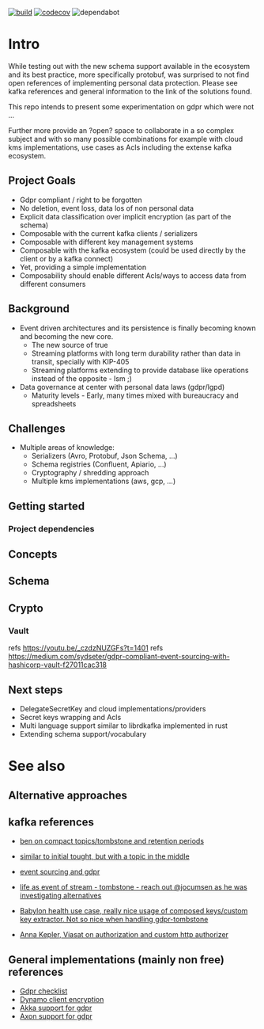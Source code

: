 [![build](https://github.com/pi2schema/pi2schema/workflows/build/badge.svg)](https://github.com/pi2schema/pi2schema/actions)
[![codecov](https://codecov.io/gh/pi2schema/pi2schema/branch/master/graph/badge.svg)](https://codecov.io/gh/pi2schema/pi2schema)
![dependabot](https://badgen.net/github/dependabot/pi2schema/pi2schema?icon=dependabot)

# Intro
While testing out with the new schema support available in the ecosystem and its best practice, more specifically protobuf, was surprised to not find open references of implementing personal data protection. Please see kafka references and general information to the link of the solutions found.

This repo intends to present some experimentation on gdpr which were not ...

Further more provide an ?open? space to collaborate in a so complex subject and with so many possible combinations for example with cloud kms implementations, use cases  as Acls including the extense kafka ecosystem. 

## Project Goals
* Gdpr compliant / right to be forgotten
* No deletion, event loss, data los of non personal data
* Explicit data classification over implicit encryption (as part of the schema)
* Composable with the current kafka clients / serializers
* Composable with different key management systems
* Composable with the kafka ecosystem (could be used directly by the client or by a kafka connect)
* Yet, providing a simple implementation
* Composability should enable different Acls/ways to access data from different consumers


## Background

* Event driven architectures and its persistence is finally becoming known and becoming the new core.
    - The new source of true
    - Streaming platforms with long term durability rather than data in transit, specially with KIP-405
    - Streaming platforms extending to provide database like operations instead of the opposite - lsm ;) 
* Data governance at center with personal data laws (gdpr/lgpd)
    - Maturity levels - Early, many times mixed with bureaucracy and spreadsheets
    

    
## Challenges

* Multiple areas of  knowledge:
    - Serializers (Avro, Protobuf, Json Schema, ...)
    - Schema registries (Confluent, Apiario, ...)
    - Cryptography / shredding approach
    - Multiple kms implementations (aws, gcp, ...)

## Getting started

### Project dependencies

## Concepts

## Schema

## Crypto

### Vault

refs https://youtu.be/_czdzNUZGFs?t=1401
refs https://medium.com/sydseter/gdpr-compliant-event-sourcing-with-hashicorp-vault-f27011cac318


## Next steps

* DelegateSecretKey and cloud implementations/providers
* Secret keys wrapping and Acls
* Multi language support similar to librdkafka implemented in rust
* Extending schema support/vocabulary

##



# See also

## Alternative approaches


## kafka references


* [ben on compact topics/tombstone and retention periods](https://www.confluent.io/blog/handling-gdpr-log-forget/1)
* [similar to initial tought, but with a topic in the middle](https://danlebrero.com/2018/04/11/kafka-gdpr-event-sourcing/)
* [event sourcing and gdpr](https://www.michielrook.nl/2017/11/forget-me-please-event-sourcing-gdpr/)

* [life as event of stream - tombstone - reach out @jocumsen as he was investigating alternatives](https://www.confluent.io/kafka-summit-sf18/life-is-a-stream-of-events/)
* [Babylon health use case, really nice usage of composed keys/custom key extractor. Not so nice when handling gdpr-tombstone](https://www.confluent.io/kafka-summit-lon19/one-key-to-rule-them-all/)

* [Anna Kepler, Viasat on authorization and custom http authorizer](https://www.confluent.io/kafka-summit-ny19/kafka-pluggable-auth-for-enterprise-security/)

## General implementations (mainly non free) references
* [Gdpr checklist](https://gdpr.eu/checklist/)
* [Dynamo client encryption](https://github.com/aws/aws-dynamodb-encryption-java/)
* [Akka support for gdpr](https://doc.akka.io/docs/akka-enhancements/current/gdpr/index.html)
* [Axon support for gdpr](https://axoniq.io/product-overview/axon-data-protection)
